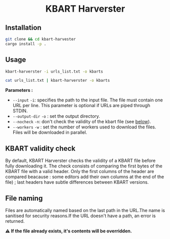 <div align="center">

# KBART Harverster

</div>

## Installation

````sh
git clone && cd kbart-harvester
cargo install -p .
````

## Usage

````sh
kbart-harverster -i urls_list.txt -o kbarts

cat urls_list.txt | kbart-harverster -o kbarts
````

**Parameters :**

* `--input` `-i`: specifies the path to the input file. The file must contain one URL per line. This parameter is optional if URLs are piped through STDIN.
* `--output-dir` `-o` : set the output directory.
* `--nocheck` `-n`: don't check the validity of the kbart file (see [below]()).
* `--workers` `-w` : set the number of workers used to download the files. Files will be downloaded in parallel.

## KBART validity check

By default, KBART Harverster checks the validity of a KBART file before fully downloading it. The check consists of comparing the first bytes of the KBART file with a valid header. Only the first columns of the header are compared beacause : some editors add their own columns at the end of the file) ; last headers have subtle differences between KBART versions.

## File naming

Files are automatically named based on the last path in the URL.The name is sanitised for security reasons.If the URL doesn't have a path, an error is returned.

**⚠️  If the file already exists, it's contents will be overridden.**
